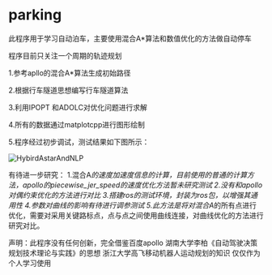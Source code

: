 # parking
此程序用于学习自动泊车，主要使用混合A*算法和数值优化的方法做自动停车

程序目前只关注一个周期的轨迹规划

1.参考apllo的混合A*算法生成初始路径

2.根据行车隧道思想编写行车隧道算法

3.利用IPOPT 和ADOLC对优化问题进行求解

4.所有的数据通过matplotcpp进行图形绘制

5.程序经过初步调试，测试结果如下图所示：

![HybirdAstarAndNLP](https://user-images.githubusercontent.com/54465004/196306792-24c2b755-c23c-45a7-90ae-dac78567ebb3.png)


有待进一步研究：
1.混合A*的速度加速度信息的计算，目前使用的普通的计算方法，apollo的piecewise_jer_speed的速度优化方法暂未研究测试
2.没有和apollo对偶约束优化的方法进行对比
3.搭建ros的测试环境，封装为ros包，以增强其通用性
4.参数对曲线的影响有待进行调参测试
5.此方法是将对混合A*的所有点进行优化，需要对采用关键路标点，点与点之间使用曲线连接，对曲线优化的方法进行研究对比。


声明：此程序没有任何创新，完全借鉴百度apollo 湖南大学李柏《自动驾驶决策规划技术理论与实践》的思想 浙江大学高飞移动机器人运动规划的知识 仅仅作为个人学习使用
